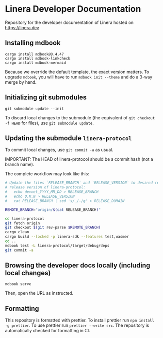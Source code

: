 # Linera Developer Documentation

Repository for the developer documentation of Linera hosted on https://linera.dev

## Installing mdbook

```
cargo install mdbook@0.4.47
cargo install mdbook-linkcheck
cargo install mdbook-mermaid
```

Because we override the default template, the exact version matters. To upgrade `mdbook`,
you will have to run `mdbook init --theme` and do a 3-way merge by hand.

## Initializing git submodules

```
git submodule update --init
```

To discard local changes to the submodule (the equivalent of `git checkout -f HEAD` for
files), use `git submodule update`.

## Updating the submodule `linera-protocol`

To commit local changes, use `git commit -a` as usual.

IMPORTANT: The HEAD of linera-protocol should be a commit hash (not a branch name).

The complete workflow may look like this:

```bash
# Update the files `RELEASE_BRANCH` and `RELEASE_VERSION` to desired release branch and
# release version of linera-protocol:
#   echo devnet_YYYY_MM_DD > RELEASE_BRANCH
#   echo 0.M.N > RELEASE_VERSION
#   cat RELEASE_BRANCH | sed 's/_/-/g' > RELEASE_DOMAIN

REMOTE_BRANCH="origin/$(cat RELEASE_BRANCH)"

cd linera-protocol
git fetch origin
git checkout $(git rev-parse $REMOTE_BRANCH)
cargo clean
cargo build --locked -p linera-sdk --features test,wasmer
cd ..
mdbook test -L linera-protocol/target/debug/deps
git commit -a
```

## Browsing the developer docs locally (including local changes)

```
mdbook serve
```
Then, open the URL as instructed.

## Formatting

This repository is formatted with prettier. To install prettier run `npm install -g
prettier`. To use prettier run `prettier --write src`. The repository is automatically
checked for formatting in CI.
